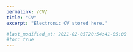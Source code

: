 ```yaml
---
permalink: /CV/
title: "CV"
excerpt: "Electronic CV stored here."

#last_modified_at: 2021-02-05T20:54:41-05:00
#toc: true
---
```

